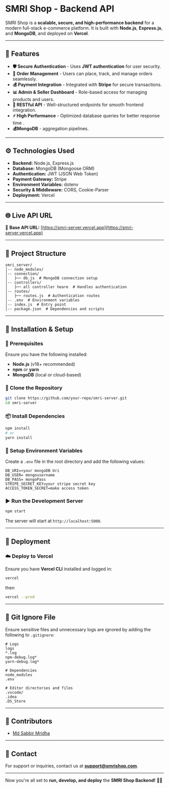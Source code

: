 # SMRI Shop - Backend API

SMRI Shop is a **scalable, secure, and high-performance backend** for a modern full-stack e-commerce platform. It is built with **Node.js**, **Express.js**, and **MongoDB**, and deployed on **Vercel**.

---

## 🚀 Features

- **🛡️ Secure Authentication** - Uses **JWT authentication** for user security.
- **🛒 Order Management** - Users can place, track, and manage orders seamlessly.
- **💰 Payment Integration** - Integrated with **Stripe** for secure transactions.
- **📊 Admin & Seller Dashboard** - Role-based access for managing products and users.
- **📡 RESTful API** - Well-structured endpoints for smooth frontend integration.
- **⚡ High Performance** - Optimized database queries for better response time .
- **💰MongoDB** - aggregation pipelines.

---

## ⚙️ Technologies Used

- **Backend:** Node.js, Express.js
- **Database:** MongoDB (Mongoose ORM)
- **Authentication:** JWT (JSON Web Token)
- **Payment Gateway:** Stripe
- **Environment Variables:** dotenv
- **Security & Middleware:** CORS, Cookie-Parser
- **Deployment:** Vercel

---

## 🌐 Live API URL

🔗 **Base API URL:** [https://smri-server.vercel.app](https://smri-server.vercel.app)

---

## 📂 Project Structure

```
smri_server/
│-- node_modules/
│-- connection/
│   ├── db.js  # MongoDB connection setup
│-- controllers/
│   ├── all controller heare  # Handles authentication
│-- routes/
│   ├── routes.js  # Authentication routes
│-- .env  # Environment variables
│-- index.js  # Entry point
│-- package.json  # Dependencies and scripts
```

---

## 🔧 Installation & Setup

### 📌 Prerequisites

Ensure you have the following installed:

- **Node.js** (v18+ recommended)
- **npm** or **yarn**
- **MongoDB** (local or cloud-based)

### 🔻 Clone the Repository

```sh
git clone https://github.com/your-repo/smri-server.git
cd smri-server
```

### 📦 Install Dependencies

```sh
npm install
# or
yarn install
```

### 🔑 Setup Environment Variables

Create a `.env` file in the root directory and add the following values:

```env
DB_URI=<your mongoDB Uri
DB_USER= mongousername
DB_PASS= mongoPass
STRIPE_SECRET_KEY=your stripe secret key
ACCESS_TOKEN_SECRET=make access token
```

### ▶️ Run the Development Server

```sh
npm start
```

The server will start at `http://localhost:5000`.

---

## 🚀 Deployment

### ☁️ Deploy to Vercel

Ensure you have **Vercel CLI** installed and logged in:

```sh
vercel
```
then

```sh
vercel --prod
```

---

## 📂 Git Ignore File

Ensure sensitive files and unnecessary logs are ignored by adding the following to `.gitignore`:

```gitignore
# Logs
logs
*.log
npm-debug.log*
yarn-debug.log*

# Dependencies
node_modules
.env

# Editor directories and files
.vscode/
.idea
.DS_Store
```

---
## 👥 Contributors

- [Md Sabbir Mridha](https://github.com/S8374)

---

## 📧 Contact

For support or inquiries, contact us at **[support@smrishop.com](mailto\:sabbirmridha880@gmail.com)**.

---

Now you're all set to **run, develop, and deploy** the **SMRI Shop Backend!** 🚀🔥



